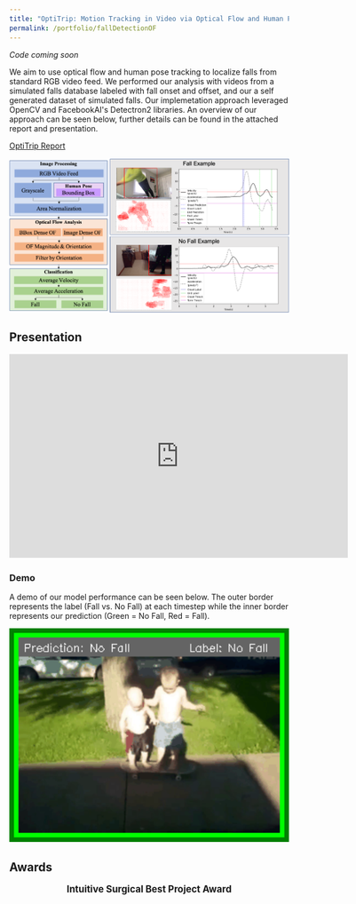 ```yaml
---
title: "OptiTrip: Motion Tracking in Video via Optical Flow and Human Pose Estimation"
permalink: /portfolio/fallDetectionOF
---
```


*Code coming soon* 

We aim to use optical flow and human pose tracking to localize falls from standard RGB video feed. We performed our analysis with videos from a simulated falls database labeled with fall onset and offset, and our a self generated dataset of simulated falls. Our implemetation approach leveraged OpenCV and FacebookAI's Detectron2 libraries. An overview of our approach can be seen below, further details can be found in the attached report and presentation. 

[OptiTrip Report]()

<div align="center">
  <img src='/images/cv2020/processOverview.png' width="600px"/>
</div>

## Presentation
<iframe src="https://onedrive.live.com/embed?cid=6CC13FE5E023D836&amp;resid=6CC13FE5E023D836%21107&amp;authkey=AP8Tlq8Wt064RTg&amp;em=2&amp;wdAr=1.7777777777777777" width="610px" height="367px" frameborder="0">This is an embedded <a target="_blank" href="https://office.com">Microsoft Office</a> presentation, powered by <a target="_blank" href="https://office.com/webapps">Office</a>.</iframe>

### Demo
A demo of our model performance can be seen below. The outer border represents the label (Fall vs. No Fall) at each timestep while the inner border represents our prediction (Green = No Fall, Red = Fall). 

<div align="center">
  <img src='/images/dl2020/dl2020_oopsGif.gif' width="600px"/>
</div>

<!-- ### Datasets
Simulated Falls: [URFD](http://fenix.univ.rzeszow.pl/~mkepski/ds/uf.html)
Real-World Falls: Using post processing of the recently released [Oops! dataset](https://oops.cs.columbia.edu/) we were able to extract a small dataset of real-world falls -->

## Awards

<div>
<head>
<style>
.hide {
  display: none;
}
.seenText { font-size: 1.2em;
  font-weight: bold;}
.seenText:hover + .hide {
  display: block;
}
</style>
</head>
<body>
<div class="seenText" align="center">Intuitive Surgical Best Project Award</div>
  <div class="hide" align="center">
    <img src='/images/dl2020/award.png' width="600px"/>
  </div>
</body>
</div>


<!-- <div align="center">
  <img src='/images/dl2020/award.png' width="600px"/>
</div> -->



